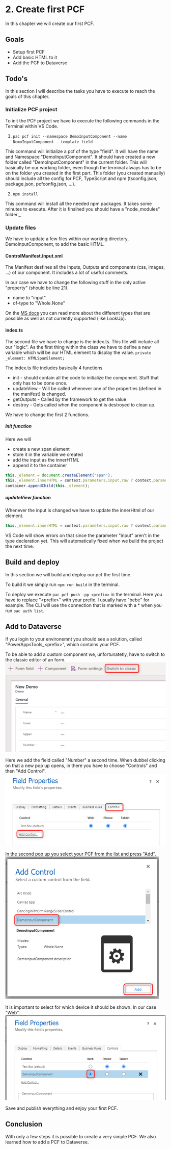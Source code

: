 # 2. Create first PCF
In this chapter we will create our first PCF.

## Goals
- Setup first PCF
- Add basic HTML to it
- Add the PCF to Dataverse

## Todo's
In this section I will describe the tasks you have to execute to reach the goals of this chapter.

### Initialize PCF project
To init the PCF project we have to execute the following commands in the Terminal within VS Code.

1. `pac pcf init --namespace DemoInputComponent --name DemoInputComponent --template field`

This command will initialize a pcf of the type "field". It will have the name and Namespace "DemoInputComponent".
It should have created a new folder called "DemoInputComponent" in the current folder. This will basically be our working folder, even though the terminal always has to be on the folder you created in the first part. This folder (you created manually) should include all the config for PCF, TypeScript and npm (tsconfig.json, package.json, pcfconfig.json, ...).

2. `npm install`

This command will install all the needed npm packages. It takes some minutes to execute. After it is finsihed you should have a "node_modules" folder._

### Update files
We have to update a few files within our working directory, DemoInputComponent, to add the basic HTML.

#### ControlManifest.Input.xml
The Manifest desfines all the Inputs, Outputs and components (css, images, ...) of our component. It includes a lot of useful comments.

In our case we have to change the following stuff in the only active "property" (should be line 21).
- name to "input"
- of-type to "Whole.None"

On the [MS docs](https://docs.microsoft.com/en-us/powerapps/developer/component-framework/manifest-schema-reference/property#remarks) you can read more about the different types that are possible as well as not currently supported (like LookUp).

#### index.ts
The second file we have to change is the index.ts. This file will include all our "logic".
As the first thing within the class we have to define a new variable which will be our HTML element to display the value.
`private _element: HTMLSpanElement;`

The index.ts file includes basically 4 functions
- init - should contain all the code to initialize the component. Stuff that only has to be done once.
- updateView - Will be called whenever one of the properties (defined in the manifest) is changed.
- getOutputs - Called by the framework to get the value
- destroy - Gets called when the component is destroyed to clean up.

We have to change the first 2 functions.

##### init function
Here we will
- create a new span element
- store it in the variable we created
- add the input as the innerHTML
- append it to the container

``` Typescript
this._element = document.createElement("span");
this._element.innerHTML = context.parameters.input.raw ? context.parameters.input.raw.toString() : "";
container.appendChild(this._element);
```

##### updateView function
Whenever the input is changed we have to update the innerHtml of our element.

``` Typescript
this._element.innerHTML = context.parameters.input.raw ? context.parameters.input.raw.toString() : "";
```

VS Code will show errors on that since the parameter "input" aren't in the type decleration yet. This will automatically fixed when we build the project the next time.


## Build and deploy
In this section we will build and deploy our pcf the first time.

To build it we simply run `npm run build` in the terminal.

To deploy we execute `pac pcf push -pp <prefix>` in the terminal. Here you have to replace "\<prefix>" with your prefix. I usually have "bebe" for example.
The CLI will use the connection that is marked with a * when you run `pac auth list`.

## Add to Dataverse
If you login to your environemnt you should see a solution, called "PowerAppsTools_\<prefix>", which contains your PCF.

To be able to add a custom component we, unfortunatetly, have to switch to the classic editor of an form.
![Switch to classic](images/switchToClassic.png "Switch to classic")

Here we add the field called "Number" a second time.
When dubbel clicking on that a new pop up opens, in there you have to choose "Controls" and then "Add Control".
![Add control](images/addControl.png "Add control")

In the second pop up you select your PCF from the list and press "Add".
![Choose control](images/chooseControl.png "Choose control")

It is important to select for which device it should be shown. In our case "Web".
![Config web](images/configWeb.png "Config web")

Save and publish everything and enjoy your first PCF.

## Conclusion

With only a few steps it is possible to create a very simple PCF. We also learned how to add a PCF to Dataverse.